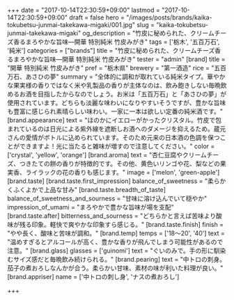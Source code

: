 +++
date = "2017-10-14T22:30:59+09:00"
lastmod = "2017-10-14T22:30:59+09:00"
draft = false
hero = "/images/posts/brands/kaika-tokubetsu-junmai-takekawa-migaki/001.jpg"
slug = "kaika-tokubetsu-junmai-takekawa-migaki"
og_description = "竹皮に秘められた、クリームチーズ香るまろやかな旨味—開華 特別純米 竹皮みがき"
tags = ['栃木', '五百万石', '純米']
categories = ["brands"]
title = "竹皮に秘められた、クリームチーズ香るまろやかな旨味—開華 特別純米 竹皮みがき"
tester = "admin"
[brand]
  title = "開華 特別純米 竹皮みがき"
  pref = "栃木県"
  brewery = "第一酒造"
  rice = "五百万石、あさひの夢"
  summary = "全体的に調和が取れている純米タイプ。華やかな果実様の香りではなく米や乳製品の香りが主体なのは、飲み飽きしない毎晩飲めるお酒を目指したからなのでしょう。お米は「五百万石」と「あさひの夢」が使用されています。どちらも淡麗な味わいになりやすいそうですが、豊かな旨味も豊富に感じられ素晴らしい味わい。一家に一本は欲しい定番の純米酒です。"
  [brand.appearance]
    text = "ほのかにイエローがかったクリスタル。竹皮で包まれているのは日光による紫外線を遮断しお酒へのダメージを抑えるため。蔵元さんの愛情がボトルに込められています。そのため元来の日本酒の色調を保つことができますよ！光に当たると雑味が増すので注意してください。"
    color = ['crystal', 'yellow', 'orange']
  [brand.aroma]
    text = "杏仁豆腐やクリームチーズ、つきたての餅の香りが特徴的です。その他、黄色いリンゴや花、梨などの果実香、ライラックの花の香りも感じます。"
    image = ['melon', 'green-apple']
  [brand.taste]
    [brand.taste.first_impression]
      balance_of_sweetness = "柔らかくふくよかで上品な甘み"
    [brand.taste.breadth_of_taste]
      balance_of_sweetness_and_sourness = "甘味に溶け込んでいて穏やか"
      impression_of_umami = "まろやかで豊かな旨味が場を支配"
    [brand.taste.after]
      bitterness_and_sourness = "どちらかと言えば苦味より酸味が残る印象。軽快で爽やかな印象すら感じる。"
    [brand.taste.finish]
      finish = "やや長く、酸味と苦味が調和。"
  [brand.temp]
    temps = ['18〜20', '40']
    text = "温めすぎるとアルコールが高く、豊かな香りが飛んでしまう可能性があるので注意。"
  [brand.glass]
    glasses = ['guinomi']
    text = "ぐいのみで。手の形に馴染むサイズ感だと毎晩飲み続けられる。"
  [brand.pearing]
    text = "中トロの刺身。茄子の煮おろしなんかが合う。柔らかい甘味、素材の味が利いた料理が良い。"
  [brand.appriser]
    name = ['中トロの刺し身', 'ナスの煮おろし']

+++

